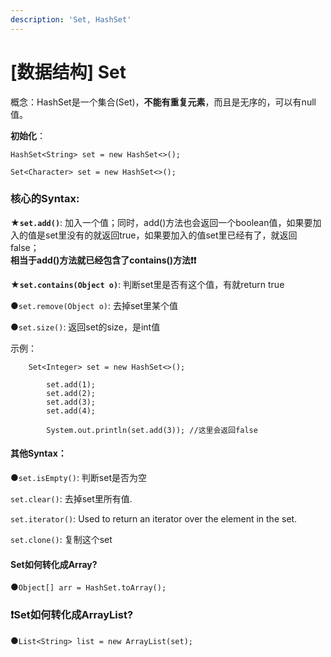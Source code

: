 ```yaml
---
description: 'Set, HashSet'
---
```


# \[数据结构\] Set

概念：HashSet是一个集合\(Set\)，**不能有重复元素**，而且是无序的，可以有null值。 

**初始化**： 

`HashSet<String> set = new HashSet<>();` 

`Set<Character> set = new HashSet<>();`



### **核心的Syntax:**

★**`set.add()`**: 加入一个值；同时，add\(\)方法也会返回一个boolean值，如果要加入的值是set里没有的就返回true，如果要加入的值set里已经有了，就返回false；  
**相当于add\(\)方法就已经包含了contains\(\)方法❗️❗️**

★**`set.contains(Object o)`**: 判断set里是否有这个值，有就return true 

●`set.remove(Object o)`: 去掉set里某个值 

●`set.size()`: 返回set的size，是int值 



示例：

```text
    Set<Integer> set = new HashSet<>();
		
		set.add(1);
		set.add(2);
		set.add(3);
		set.add(4);

		System.out.println(set.add(3)); //这里会返回false
```

#### 其他Syntax：

●`set.isEmpty()`: 判断set是否为空 

`set.clear()`: 去掉set里所有值. 

`set.iterator()`: Used to return an iterator over the element in the set. 

`set.clone()`: 复制这个set



#### Set如何转化成Array?

●`Object[] arr = HashSet.toArray();`



### ❗️Set如何转化成ArrayList?

●`List<String> list = new ArrayList(set);`







